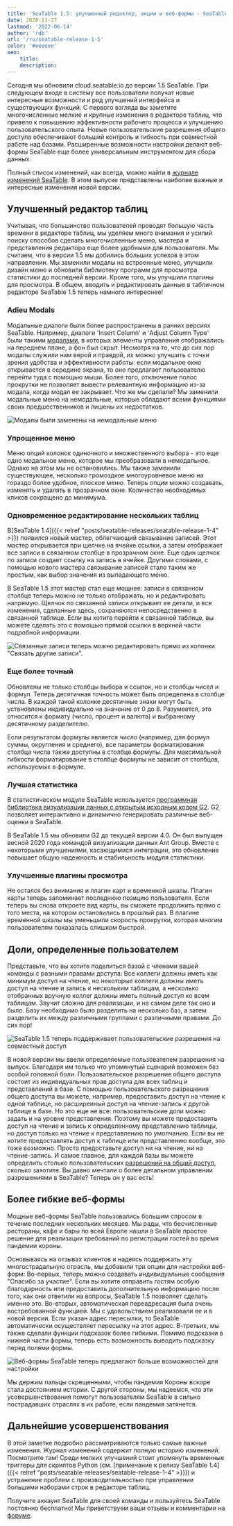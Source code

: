 ```yaml
---
title: 'SeaTable 1.5: улучшенный редактор, акции и веб-формы - SeaTable'
date: 2020-11-27
lastmod: '2022-06-14'
author: 'rdb'
url: '/ru/seatable-release-1-5'
color: '#eeeeee'
seo:
    title:
    description:
---
```


Сегодня мы обновили cloud.seatable.io до версии 1.5 SeaTable. При следующем входе в систему все пользователи получат новые интересные возможности и ряд улучшений интерфейса и существующих функций. С первого взгляда вы заметите многочисленные мелкие и крупные изменения в редакторе таблиц, что привело к повышению эффективности рабочего процесса и улучшению пользовательского опыта. Новые пользовательские разрешения общего доступа обеспечивают больший контроль и гибкость при совместной работе над базами. Расширенные возможности настройки делают веб-формы SeaTable еще более универсальным инструментом для сбора данных.

Полный список изменений, как всегда, можно найти в [журнале изменений SeaTable](https://seatable.io/docs/changelog/version-1-5/?lang=auto). В этом выпуске представлены наиболее важные и интересные изменения новой версии.

## Улучшенный редактор таблиц

Учитывая, что большинство пользователей проводят большую часть времени в редакторе таблиц, мы уделяем много внимания и усилий поиску способов сделать многочисленные меню, мастера и представления редактора еще более удобными для пользователя. Мы считаем, что в версии 1.5 мы добились больших успехов в этом направлении. Мы заменили модалы на встроенные меню, улучшили дизайн меню и обновили библиотеку программ для просмотра статистики до последней версии. Кроме того, мы улучшили плагины для просмотра. В общем, вводить и редактировать данные в табличном редакторе SeaTable 1.5 теперь намного интереснее!

### Adieu Modals

Модальные диалоги были более распространены в ранних версиях SeaTable. Например, диалоги 'Insert Column' и 'Adjust Column Type' были такими [модалами](https://en.wikipedia.org/wiki/Modal_window), в которых элементы управления отображались на переднем плане, а фон был скрыт. Несмотря на то, что до сих пор модалы служили нам верой и правдой, их можно улучшить с точки зрения удобства и эффективности работы: если модальное окно открывается в середине экрана, то оно предлагает пользователю перейти туда с помощью мыши. Более того, отключение полос прокрутки не позволяет вывести релевантную информацию из-за модала, когда модал ее закрывает. Что же мы сделали? Мы заменили модальные меню на немодальные, которые обладают всеми функциями своих предшественников и лишены их недостатков.

![Модалы были заменены на немодальные меню](images/Nonmodal_Menus.png)

### Упрощенное меню

Меню опций колонок одиночного и множественного выбора - это еще одно модальное меню, которое мы преобразовали в немодальное. Однако на этом мы не остановились. Мы также заменили существующее, несколько громоздкое многоуровневое меню на гораздо более удобное, плоское меню. Теперь опции можно создавать, изменять и удалять в прозрачном окне. Количество необходимых кликов сокращено до минимума.

### Одновременное редактирование нескольких таблиц

В[SeaTable 1.4]({{< relref "posts/seatable-releases/seatable-release-1-4" >}}) появился новый мастер, облегчающий связывание записей. Этот мастер открывается при щелчке на ячейке ссылки, а затем отображает все записи в связанном столбце в прозрачном окне. Еще один щелчок по записи создает ссылку на запись в ячейке. Другими словами, с помощью нового мастера связывание записей стало таким же простым, как выбор значения из выпадающего меню.

В SeaTable 1.5 этот мастер стал еще мощнее: записи в связанном столбце теперь можно не только отображать, но и редактировать напрямую. Щелчок по связанной записи открывает ее детали, и все изменения, сделанные здесь, сохраняются непосредственно в связанной таблице. Если вы хотите перейти к связанной таблице, вы можете сделать это с помощью прямой ссылки в верхней части подробной информации.

![Связанные записи теперь можно редактировать прямо из колонки "Связать другие записи".](images/Editing_Linked_Records_With_Wizard.png)

### Еще более точный

Обновлены не только столбцы выбора и ссылок, но и столбцы чисел и формул. Теперь десятичная точность может быть определена в столбце числа. В каждой такой колонке десятичные знаки могут быть установлены индивидуально на значение от 0 до 8. Разумеется, это относится к формату (число, процент и валюта) и выбранному десятичному разделителю.

Если результатом формулы является число (например, для формул суммы, округления и среднего), все параметры форматирования столбца числа также доступны в столбце формулы. Для максимальной гибкости форматирование в столбце формулы не зависит от столбцов, используемых в формуле.

### Лучшая статистика

В статистическом модуле SeaTable используется [программная библиотека визуализации данных с открытым исходным кодом G2](https://g2.antv.vision/en). G2 позволяет интерактивно и динамично генерировать различные веб-оценки в SeaTable.

В SeaTable 1.5 мы обновили G2 до текущей версии 4.0. Он был выпущен весной 2020 года командой визуализации данных Ant Group. Вместе с некоторыми улучшениями, касающимися интеграции, это обновление повышает общую надежность и стабильность модуля статистики.

### Улучшенные плагины просмотра

Не остался без внимания и плагин карт и временной шкалы. Плагин карты теперь запоминает последнюю позицию пользователя. Если теперь вы снова откроете вид карты, вы сможете продолжить прямо с того места, на котором остановились в прошлый раз. В плагине временной шкалы мы уменьшили скорость прокрутки, которая многим пользователям показалась слишком быстрой.

## Доли, определенные пользователем

Представьте, что вы хотите поделиться базой с членами вашей команды с разными правами доступа: Все коллеги должны иметь как минимум доступ на чтение, но некоторые коллеги должны иметь доступ на чтение и запись к нескольким таблицам, а несколько отобранных вручную коллег должны иметь полный доступ ко всем таблицам. Звучит сложно для реализации, и на самом деле так оно и было. Базу необходимо было разделить на несколько баз, а затем разделить их между различными группами с различными правами. До сих пор!

![SeaTable 1.5 теперь поддерживает пользовательские разрешения на совместный доступ](images/Custom_Sharing_Permission.png)

В новой версии мы ввели определяемые пользователем разрешения на выпуск. Благодаря им только что упомянутый сценарий возможен без особой головной боли. Пользовательское разрешение общего доступа состоит из индивидуальных прав доступа для всех таблиц и представлений в базе. С помощью пользовательского разрешения общего доступа вы можете, например, предоставить доступ на чтение к одной таблице, но расширенный доступ на чтение-запись к другой таблице в базе. Но это еще не все: пользовательские доли можно задать и на уровне представления. Поэтому вы можете предоставить доступ на чтение и запись к определенному представлению таблицы, но доступ только на чтение к представлению по умолчанию. Если вы не хотите предоставлять доступ к таблице или представлению вообще, это тоже возможно. Просто предоставьте доступ ни на чтение, ни на чтение-запись. И самое главное, для каждой базы вы можете определить столько пользовательских [разрешений на общий доступ](https://seatable.io/ru/docs/handbuch/zusammenarbeit/freigaben/), сколько захотите. Вы давно мечтали о более детальном управлении разрешениями в SeaTable? Теперь он у вас есть!

## Более гибкие веб-формы

Мощные веб-формы SeaTable пользовались большим спросом в течение последних нескольких месяцев. Мы рады, что бесчисленные рестораны, кафе и бары по всей Европе нашли в SeaTable простое решение для реализации требований по регистрации гостей во время пандемии короны.

Основываясь на отзывах клиентов и надеясь поддержать эту многострадальную отрасль, мы добавили три опции для настройки веб-форм: Во-первых, теперь можно создавать индивидуальные сообщения "Спасибо за участие". Если вы хотите отправить гостям особую благодарность или предоставить дополнительную информацию после того, как они ответили на вопросы, SeaTable 1.5 позволяет сделать именно это. Во-вторых, автоматическая переадресация была очень востребованной функцией. Мы с удовольствием реализовали ее и в новой версии. Если указан адрес пересылки, то SeaTable автоматически осуществляет пересылку на этот адрес. В-третьих, мы также сделали функции подсказок более гибкими. Помимо подсказки в нижней части формы, теперь есть возможность выводить подсказку перед полями формы.

![Веб-формы SeaTable теперь предлагают больше возможностей для настройки](images/Extra_Customization_Options_Webforms.png)

Мы держим пальцы скрещенными, чтобы пандемия Короны вскоре стала достоянием истории. С другой стороны, мы надеемся, что эти усовершенствования помогут пользователям SeaTable в сильно пострадавших отраслях в их работе, если пандемия затянется.

## Дальнейшие усовершенствования

В этой заметке подробно рассматриваются только самые важные изменения. Журнал изменений содержит полную историю изменений. Посмотрите там! Среди мелких улучшений стоит упомянуть временные триггеры для скриптов Python (см. [примечание к релизу SeaTable 1.4]({{< relref "posts/seatable-releases/seatable-release-1-4" >}})) и устранение проблем с производительностью при управлении большими наборами строк в редакторе таблиц.

Получите аккаунт SeaTable для своей команды и пользуйтесь SeaTable постоянно бесплатно! Мы приветствуем ваши отзывы и комментарии на [форуме](https://forum.seatable.com/).
